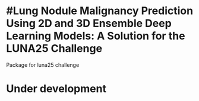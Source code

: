 # #Lung Nodule Malignancy Prediction Using 2D and 3D Ensemble Deep Learning Models: A Solution for the LUNA25 Challenge
Package for luna25 challenge

# Under development 
